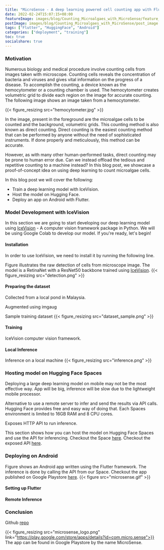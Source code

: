 ```yaml
---
title: "MicroSense - A deep learning powered cell counting app with Flutter"
date: 2022-02-24T15:07:15+08:00
featureImage: images/blog/Counting_Microalgaes_with_MicroSense/feature_image.gif
postImage: images/blog/Counting_Microalgaes_with_MicroSense/post_image.png
tags: ["Flutter", "HuggingFace", "Android"]
categories: ["deployment", "training"]
toc: true
socialshare: true
---
```


### Motivation
Numerous biology and medical procedure involve counting cells from images taken with microscope.
Counting cells reveals the concentration of bacteria and viruses and gives vital information on the progress of a disease.
To accomplish the counting, a device known as the hemocytometer or a counting chamber is used.
The hemocytometer creates volumetric grid to divide each region on the image for accurate counting. 
The following image shows an image taken from a hemocytometer.

{{< figure_resizing src="hemocytometer.jpg" >}}

In the image, present in the foreground are the microalgae cells to be counted and the background, volumetric grids. 
This counting method is also known as direct counting.
Direct counting is the easiest counting method that can be performed by anyone without the need of sophisticated instruments.
If done properly and meticulously, this method can be accurate.

However, as with many other human-performed tasks, direct counting may be prone to human error due.
Can we instead offload the tedious and repetitive counting to a machine instead?
In this blog post, we showcase a proof-of-concept idea on using deep learning to count microalgae cells.

In this blog post we will cover the following:

+ Train a deep learning model with IceVision.
+ Host the model on Hugging Face.
+ Deploy an app on Android with Flutter.


### Model Development with IceVision
In this section we are going to start developing our deep learning model using [IceVision](https://github.com/airctic/icevision) - A computer vision framework package in Python.
We will be using Google Colab to develop our model. If you're ready, let's begin!

#### Installation
In order to use IceVision, we need to install it by running the following line.

Figure illustrates the raw detection of cells from microscope image. The model is a RetinaNet with a ResNet50 backbone trained using [IceVision](https://github.com/airctic/icevision).
{{< figure_resizing src="detection.png" >}}

#### Preparing the dataset
Collected from a local pond in Malaysia.

Augmented using imgaug

Sample training dataset
{{< figure_resizing src="dataset_sample.png" >}}


#### Training
IceVision computer vision framework.

#### Local Inference
Inference on a local machine
{{< figure_resizing src="inference.png" >}}

### Hosting model on Hugging Face Spaces
Deploying a large deep learning model on mobile may not be the most effective way.
App will be big, inference will be slow due to the lightweight mobile processor.

Alternative to use a remote server to infer and send the results via API calls.
Hugging Face provides free and easy way of doing that. 
Each Spaces environment is limited to 16GB RAM and 8 CPU cores.

Exposes HTTP API to run inference.

This section shows how you can host the model on Hugging Face Spaces and use the API for inferencing.
Checkout the Space [here](https://huggingface.co/spaces/dnth/webdemo-microalgae-counting).
Checkout the exposed API [here](https://hf.space/gradioiframe/dnth/webdemo-microalgae-counting/api).

### Deploying on Android

Figure shows an Android app written using the Flutter framework. The inference is done by calling the API from our Space.
Checkout the app published on Google Playstore [here](https://play.google.com/store/apps/details?id=com.micro.sense).
{{< figure src="microsense.gif" >}}

#### Setting up Flutter

#### Remote Inference

### Conclusion
Github [repo](https://github.com/dnth/webdemo-microalgae-detection)

{{< figure_resizing src="microsense_logo.png" link="https://play.google.com/store/apps/details?id=com.micro.sense">}}
The app can be found in Google Playstore by the name MicroSense.
